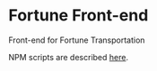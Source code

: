 # Fortune Front-end
Front-end for Fortune Transportation

NPM scripts are described [here](https://github.com/Fortune-Transportation/fortune-front-end/wiki/NPM-Scripts).
